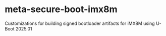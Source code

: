 # meta-secure-boot-imx8m
Customizations for building signed bootloader artifacts for iMX8M using U-Boot 2025.01
